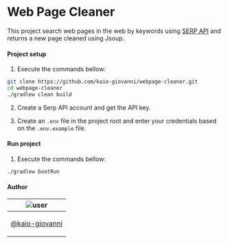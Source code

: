 # Web Page Cleaner

This project search web pages in the web by keywords using [SERP API](https://wwww.serpapi.com) and returns a new page cleaned using Jsoup.

#### Project setup

1. Execute the commands bellow:

```bash
git clone https://github.com/kaio-giovanni/webpage-cleaner.git
cd webpage-cleaner
./gradlew clean build
```

2. Create a Serp API account and get the API key.

3. Create an `.env` file in the project root and enter your credentials based on the `.env.example` file.


#### Run project

1. Execute the commands bellow:

```bash
./gradlew bootRun
```

#### Author

| ![user](https://avatars1.githubusercontent.com/u/64810260?v=4&s=150) |
| ----------------------------- |
| <p align="center"> <a href="https://github.com/kaio-giovanni"> @kaio-giovanni </a> </p>|
